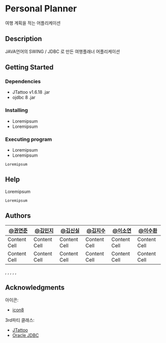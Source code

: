 # Personal Planner

여행 계획을 적는 어플리케이션

## Description

JAVA언어의 SWING / JDBC 로 만든 여행플래너 어플리케이션

## Getting Started

### Dependencies

* JTattoo v1.6.18 .jar
* ojdbc 8 .jar

### Installing

* Loremipsum
* Loremipsum

### Executing program

* Loremipsum
* Loremipsum
```
Loremipsum
```

## Help

Loremipsum
```
Loremipsum
```

## Authors

| [@권연준](https://github.com/kyunjun98) |[@김민지](https://github.com/kimminji517) | [@김신실](https://github.com/shinsil0601) | [@김지수](www.google.com) | [@이소연](https://github.com/dlthdod ) |  [@이수환](https://www.github.com/shlee8405) |
| --------------------------------------- | -------------------------| ----------------------------------------- | --------------------------| ------------------------------------- | ------------------------------------------- |
| Content Cell  | Content Cell  | Content Cell  | Content Cell  | Content Cell  | Content Cell  |
| Content Cell  | Content Cell  | Content Cell  | Content Cell  | Content Cell  | Content Cell  |

, , , , , 
## Acknowledgments
아이콘:
* [icon8](https://icons8.com)
  
3rd파티 클래스:
* [JTattoo](http://www.jtattoo.net/index.html)
* [Oracle JDBC](https://www.oracle.com/database/technologies/appdev/jdbc-downloads.html)
